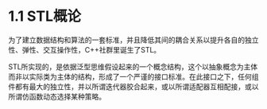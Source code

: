 # 1.1 STL概论

为了建立数据结构和算法的一套标准，并且降低其间的耦合关系以提升各自的独立性、弹性、交互操作性，C++社群里诞生了STL。

STL所实现的，是依据泛型思维假设起来的一个概念结构，这个以抽象概念为主体而非以实际类为主体的结构，形成了一个严谨的接口标准。在此接口之下，任何组件都有最大的独立性，并以所谓迭代器胶合起来，或以所谓适配器互相配接，或以所谓仿函数动态选择某种策略。

